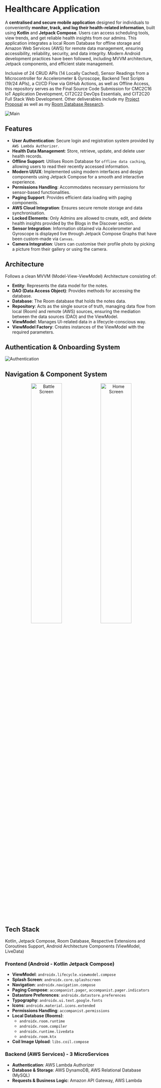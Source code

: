 # Healthcare Application
A **centralised and secure mobile application** designed for individuals to conveniently **monitor, track, and log their health-related information**, built using **Kotlin** and **Jetpack Compose**. Users can access scheduling tools, view trends, and get reliable health insights from our admins. This application integrates a local Room Database for offline storage and Amazon Web Services (AWS) for remote data management, ensuring accessibility, reliability, security, and data integrity. Modern Android development practices have been followed, including MVVM architecture, Jetpack components, and efficient state management. 

Inclusive of 24 CRUD APIs (14 Locally Cached), Sensor Readings from a Microcontroller for Accelerometer & Gyroscope, Backend Test Scripts (19/24 APIs), a CI/CD Flow via GitHub Actions, as well as Offline Access, this repository serves as the Final Source Code Submission for CMC2C16	IoT Application Development, CIT2C22	DevOps Essentials, and CIT2C20	Full Stack Web Development. Other deliverables include my [Project Proposal](https://github.com/sofiaamihan/full-healthcare-application/blob/main/data/proposal.pdf) as well as my [Room Database Research](https://github.com/sofiaamihan/full-healthcare-application/blob/main/data/self-directed-learning-rooms-research.pdf).

![Main](https://github.com/sofiaamihan/full-healthcare-application/blob/main/data/main.png)

## Features
- **User Authentication**: Secure login and registration system provided by `AWS Lambda Authorizer`.
- **Health Data Management**: Store, retrieve, update, and delete user health records.
- **Offline Support**: Utilises Room Database for `offline data caching`, allowing users to read their recently accessed information.
- **Modern UI/UX**: Implemented using modern interfaces and design components using Jetpack Compose for a smooth and interactive experience.
- **Permissions Handling**: Accommodates necessary permissions for sensor-based functionalities.
- **Paging Support**: Provides efficient data loading with paging components.
- **AWS Cloud Integration**: Ensures secure remote storage and data synchronisation.
- **Locked Elements**: Only Admins are allowed to create, edit, and delete health insights provided by the Blogs in the Discover section.
- **Sensor Integration**: Information obtained via Accelerometer and Gyroscope is displayed live through Jetpack Compose Graphs that have been custom-made via `Canvas`.
- **Camera Integration**: Users can customise their profile photo by picking a picture from their gallery or using the camera.

## Architecture
Follows a clean MVVM (Model-View-ViewModel) Architecture consisting of:
- **Entity**: Represents the data model for the notes.
- **DAO (Data Access Object)**: Provides methods for accessing the database.
- **Database**: The Room database that holds the notes data.
- **Repository**:  Acts as the single source of truth, managing data flow from local (Room) and remote (AWS) sources, ensuring the mediation between the data sources (DAO) and the ViewModel.
- **ViewModel**: Manages UI-related data in a lifecycle-conscious way.
- **ViewModel Factory**: Creates instances of the ViewModel with the required parameters.

## Authentication & Onboarding System
![Authentication](https://github.com/sofiaamihan/full-healthcare-application/blob/main/data/auth.png)

## Navigation & Component System
<p align="center"> <img src="https://github.com/sofiaamihan/full-healthcare-application/blob/main/data/nav.png" alt="Battle Screen" width="45%" /> <img src="https://github.com/sofiaamihan/full-healthcare-application/blob/main/data/components.png" alt="Home Screen" width="45%" /> </p>

## Tech Stack
Kotlin, Jetpack Compose, Room Database, Respective Extensions and Coroutines Support, Android Architecture Components (ViewModel, LiveData)

### Frontend (Android - Kotlin Jetpack Compose)
- **ViewModel**: ```androidx.lifecycle.viewmodel.compose```
- **Splash Screen**: ```androidx.core.splashscreen```
- **Navigation**: ```androidx.navigation.compose```
- **Paging Compose**: ```accompanist.pager```, ```accompanist.pager.indicators```
- **Datastore Preferences**: ```androidx.datastore.preferences```
- **Typography**: ```androidx.ui.text.google.fonts```
- **Icons**: ```androidx.material.icons.extended```
- **Permissions Handling**: ```accompanist.permissions```
- **Local Database (Rooms)**: 
  - ```androidx.room.runtime```
  - ```androidx.room.compiler```
  - ```androidx.runtime.livedata```
  - ```androidx.room.ktx```
- **Coil Image Upload**: ```libs.coil.compose```

### Backend (AWS Services) - 3 MicroServices
- **Authentication**: AWS Lambda Authorizer
- **Database & Storage**: AWS DynamoDB, AWS Relational Database (MySQL)
- **Requests & Business Logic**: Amazon API Gateway, AWS Lambda

